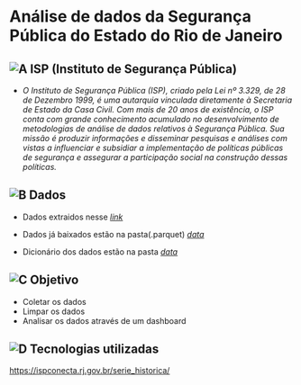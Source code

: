 # Análise de dados da Segurança Pública do Estado do Rio de Janeiro

## ![A](https://cdn-icons-png.flaticon.com/24/1085/1085456.png) ISP (Instituto de Segurança Pública)

- *O Instituto de Segurança Pública (ISP), criado pela Lei nº 3.329, de 28 de Dezembro 1999, é uma autarquia vinculada diretamente à Secretaria de Estado da Casa Civil. Com mais de 20 anos de existência, o ISP conta com grande conhecimento acumulado no desenvolvimento de metodologias de análise de dados relativos à Segurança Pública. Sua missão é produzir informações e disseminar pesquisas e análises com vistas a influenciar e subsidiar a implementação de políticas públicas de segurança e assegurar a participação social na construção dessas políticas.*

## ![B](https://cdn-icons-png.flaticon.com/24/9872/9872417.png) Dados

- Dados extraidos nesse *[link](https://www.ispdados.rj.gov.br/Arquivos/BaseMunicipioMensal.csv)*

- Dados já baixados estão na pasta(.parquet) *[data](https://github.com/Prog-LucasAlves/AED_Dados_Seguranca_Publica/tree/main/data/raw_dados)*

- Dicionário dos dados estão na pasta *[data](https://github.com/Prog-LucasAlves/AED_Dados_Seguranca_Publica/tree/main/data/dict_dados)*

## ![C](...) Objetivo

- Coletar os dados
- Limpar os dados
- Analisar os dados através de um dashboard

## ![D](...) Tecnologias utilizadas

https://ispconecta.rj.gov.br/serie_historica/
